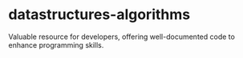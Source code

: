 # datastructures-algorithms

Valuable resource for developers, offering well-documented code to enhance programming skills.
